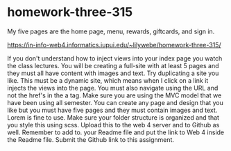 # homework-three-315

My five pages are the home page, menu, rewards, giftcards, and sign in.

https://in-info-web4.informatics.iupui.edu/~lilywebe/homework-three-315/

If you don't understand how to inject views into your index page you watch the class lectures. 
You will be creating a full-site with at least 5 pages and they must all have content with images and text. Try duplicating a site you like. 
This must be a dynamic site, which means when I click on a link it injects the views into the page.
You must also navigate using the URL and not the href's in the a tag. 
Make sure you are using the MVC model that we have been using all semester. 
You can create any page and design that you like but you must have five pages and they must contain images and text. Lorem is fine to use. 
Make sure your folder structure is organized and that you style this using scss.
Upload this to the web 4 server and to Github as well. Remember to add to. your Readme file and put the link to Web 4 inside the Readme file. 
Submit the Github link to this assignment. 
